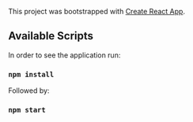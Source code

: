 This project was bootstrapped with [Create React App](https://github.com/facebook/create-react-app).

## Available Scripts

In order to see the application run:

### `npm install`

Followed by:

### `npm start`
